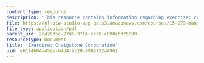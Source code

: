 ```yaml
---
content_type: resource
description: 'This resource contains information regarding exercise: craigstone corporation.'
file: https://ol-ocw-studio-app-qa.s3.amazonaws.com/courses/15-279-management-communication-for-undergraduates-fall-2012/e61f460445eeb4d4b5208903752a4961_MIT15_279F12_craigstneCorp.pdf
file_type: application/pdf
parent_uid: 2c42035c-27d5-37f4-ccc0-c890eb375090
resourcetype: Document
title: 'Exercise: Craigstone Corporation'
uid: e61f4604-45ee-b4d4-b520-8903752a4961
---
```

